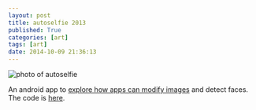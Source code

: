 ```yaml
---
layout: post
title: autoselfie 2013
published: True
categories: [art]
tags: [art]
date: 2014-10-09 21:36:13
---
```

![photo of autoselfie](/assets/feature.JPG)

An android app to [explore how apps can modify images][autoselfie] and detect faces. The code is [here][code].

[autoselfie]: http://www.maiatoday.co.za/technical
[code]: https://github.com/maiatoday/autoSelfie

